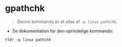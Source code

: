 # gpathchk

> Denne kommando er et alias af `-p linux pathchk`.

- Se dokumentation for den oprindelige kommando:

`tldr -p linux pathchk`
